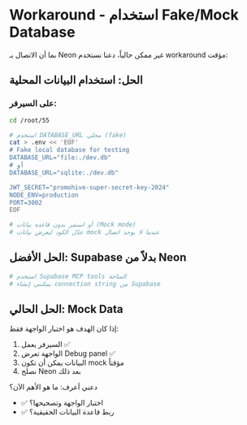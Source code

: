 # Workaround - استخدام Fake/Mock Database

بما أن الاتصال بـ Neon غير ممكن حالياً، دعنا نستخدم workaround مؤقت:

## الحل: استخدام البيانات المحلية

### على السيرفر:
```bash
cd /root/55

# استخدم DATABASE_URL محلي (fake)
cat > .env << 'EOF'
# Fake local database for testing
DATABASE_URL="file:./dev.db"
# أو
DATABASE_URL="sqlite:./dev.db"

JWT_SECRET="promohive-super-secret-key-2024"
NODE_ENV=production
PORT=3002
EOF

# أو استمر بدون قاعدة بيانات (Mock mode)
# عدّل الكود ليعرض بيانات mock عندما لا يوجد اتصال
```

## الحل الأفضل: Supabase بدلاً من Neon
```bash
# استخدم Supabase MCP tools المتاحة
# يمكنني إنشاء connection string من Supabase
```

## الحل الحالي: Mock Data
إذا كان الهدف هو اختبار الواجهة فقط:

1. السيرفر يعمل ✅
2. الواجهة تعرض Debug panel ✅
3. البيانات يمكن أن تكون mock مؤقتاً
4. نصلح Neon بعد ذلك

دعني أعرف: ما هو الأهم الآن؟
- ✅ اختبار الواجهة وتصحيحها؟
- ✅ ربط قاعدة البيانات الحقيقية؟

